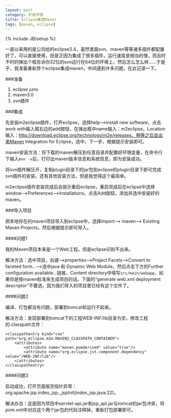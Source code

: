 ```yaml
---
layout: post
category: 开发环境
title: Eclipse集成Maven
tags: [maven, eclipse]
---
```

{% include JB/setup %}


一直以来用的是公司给的eclipse3.4，虽然里面svn、maven等等诸多插件都配置好了，可以直接使用，但是正因为集成了很多插件，运行速度是相当的慢，而且时不时的弹出个框告诉你32位的svn运行在64位的环境上，然后怎么怎么样......于是乎，我准备重新弄个eclipse集成maven，中间遇到许多问题，在此记录一下。

###准备
1. eclipse juno
2. maven3.0
3. svn插件

###集成

先安装m2eclipse插件，打开eclipse，选择help-->install new software，点击work with输入框右边的add按钮，在弹出框中name输入：m2eclipse，Location输入：http://download.eclipse.org/technology/m2e/releases，稍等之后会出来Maven Integration for Eclipse，选中，下一步，根据提示安装即可。

maven安装方法：将下载的maven解压到任意目录并配置好环境变量，在命令行下输入`mvn -v`后，打印出maven版本信息和系统信息，即为安装成功。

将svn插件解压开，复制plugin目录下的jar包到eclipse的plugin目录下即可完成svn插件的安装，还有其他安装方法，但是我觉得这个最简单。

m2eclipse插件安装完成后会提示重启eclipse，重启完成后在eclipse中选择window-->Preferences-->Installations，点击Add按钮，添加并选中安装好的maven。

###导入项目

把本地存在的maven项目导入到eclipse中，选择import--> maven--> Existing Maven Projects，然后根据提示即可导入。

####问题1

我的Maven项目本来是一个Web工程，但是eclipse识别不出来。

解决方法：选中项目，右键-->properties-->Project Facets-->Convert to faceted form...-->选中java 和 Dynamic Web Module，然后点击下方的Further configuration available...链接，Content directory中填写`src/main/webapp`，如果你是按maven标准来生成项目的话。下面的“generate web.xml deployment descriptor”不要选，因为我们导入的项目里已经有这个文件了。

####问题2

编译、打包都没有问题，部署到tomcat却运行不起来。

解决方法：发现部署到tomcat下的工程WEB-INF/lib目录为空，修改工程的.classpath文件：

	<classpathentry kind="con" path="org.eclipse.m2e.MAVEN2_CLASSPATH_CONTAINER">
		<attributes>
			<attribute name="maven.pomderived" value="true"/>
			<attribute name="org.eclipse.jst.component.dependency" value="/WEB-INF/lib"/>
		</attributes>
	</classpathentry>

####问题3

启动成功，打开页面报空指针异常：org.apache.jsp.index_jsp._jspInit(index_jsp.java:22)。

解决办法：这是因为项目中servlet-api.jar和jsp_api.jar与tomcat的jar包冲突，将pom.xml中对应这个两个jar包的代码注释掉，重新打包部署即可。